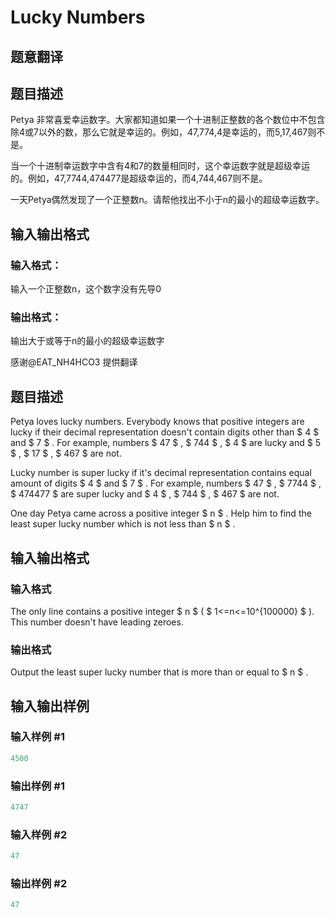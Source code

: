 # Lucky Numbers

## 题意翻译

## 题目描述

Petya 非常喜爱幸运数字。大家都知道如果一个十进制正整数的各个数位中不包含除4或7以外的数，那么它就是幸运的。例如，47,774,4是幸运的，而5,17,467则不是。

当一个十进制幸运数字中含有4和7的数量相同时，这个幸运数字就是超级幸运的。例如，47,7744,474477是超级幸运的，而4,744,467则不是。

一天Petya偶然发现了一个正整数n。请帮他找出不小于n的最小的超级幸运数字。

## 输入输出格式

### 输入格式：

输入一个正整数n，这个数字没有先导0

### 输出格式：

输出大于或等于n的最小的超级幸运数字

感谢@EAT_NH4HCO3 提供翻译

## 题目描述

Petya loves lucky numbers. Everybody knows that positive integers are lucky if their decimal representation doesn't contain digits other than $ 4 $ and $ 7 $ . For example, numbers $ 47 $ , $ 744 $ , $ 4 $ are lucky and $ 5 $ , $ 17 $ , $ 467 $ are not.

Lucky number is super lucky if it's decimal representation contains equal amount of digits $ 4 $ and $ 7 $ . For example, numbers $ 47 $ , $ 7744 $ , $ 474477 $ are super lucky and $ 4 $ , $ 744 $ , $ 467 $ are not.

One day Petya came across a positive integer $ n $ . Help him to find the least super lucky number which is not less than $ n $ .

## 输入输出格式

### 输入格式

The only line contains a positive integer $ n $ ( $ 1<=n<=10^{100000} $ ). This number doesn't have leading zeroes.

### 输出格式

Output the least super lucky number that is more than or equal to $ n $ .

## 输入输出样例

### 输入样例 #1

```cpp
4500

```
### 输出样例 #1

```cpp
4747

```
### 输入样例 #2

```cpp
47

```
### 输出样例 #2

```cpp
47

```
